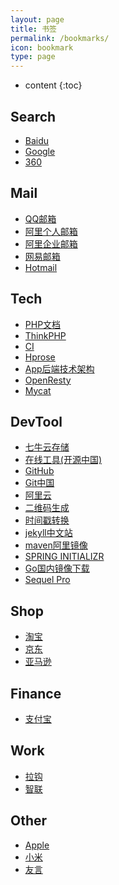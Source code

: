 ```yaml
---
layout: page
title: 书签
permalink: /bookmarks/
icon: bookmark
type: page
---
```


* content
{:toc}

## Search

* <a href="https://www.baidu.com" target="_blank" title="baidu">Baidu</a>
* <a href="https://www.google.com" target="_blank" title="google">Google</a>
* <a href="https://www.so.com/" target="_blank" title="360">360</a>

## Mail

* <a href="https://mail.qq.com/cgi-bin/loginpage?lang=zh_CN" target="_blank" title="qq">QQ邮箱</a>
* <a href="https://mail.aliyun.com/alimail/auth/login" target="_blank" title="ali">阿里个人邮箱</a>
* <a href="https://mail.mxhichina.com/?lang=zh_CN" target="_blank" title="ali-qiye">阿里企业邮箱</a>
* <a href="http://mail.163.com/" target="_blank" title="163">网易邮箱</a>
* <a href="https://outlook.live.com/owa/" target="_blank" title="hotmail">Hotmail</a>

## Tech

* <a href="http://php.net/manual/zh/" target="_blank" title="PHP文档">PHP文档</a>
* <a href="http://www.thinkphp.cn/" target="_blank" title="thinkphp">ThinkPHP</a>
* <a href="http://codeigniter.org.cn/" target="_blank" title="CI">CI</a>
* <a href="http://www.hprose.com/" target="_blank">Hprose</a>
* <a href="http://blog.csdn.net/column/details/mobilebackend.html" target="_blank">App后端技术架构</a>
* <a href="https://openresty.org/cn/" target="_blank">OpenResty</a>
* <a href="http://www.mycat.org.cn/" target="_blank">Mycat</a>

## DevTool

* <a href="https://portal.qiniu.com/signin" target="_blank" title="七牛">七牛云存储</a>
* <a href="http://tool.oschina.net/" target="_blank" title="在线工具">在线工具(开源中国)</a>
* <a href="https://github.com/" target="_blank" title="GitHub">GitHub</a>
* <a href="https://git.oschina.net/" target="_blank" title="git">Git中国</a>
* <a href="https://www.aliyun.com/" target="_blank" title="阿里云">阿里云</a>
* <a href="http://cli.im/url" target="_blank" title="二维码">二维码生成</a>
* <a href="http://tool.chinaz.com/Tools/unixtime.aspx" target="_blank" title="时间戳">时间戳转换</a>
* <a href="http://jekyll.com.cn/" target="_blank" title="jekyll">jekyll中文站</a>
* <a href="http://maven.aliyun.com/nexus/#welcome" target="_blank">maven阿里镜像</a>
* <a href="https://start.spring.io/" target="_blank">SPRING INITIALIZR</a>
* <a href="http://www.golangtc.com/download" target="_blank">Go国内镜像下载</a>
* <a href="http://www.sequelpro.com/" target="_blank">Sequel Pro</a>

## Shop

* <a href="https://www.taobao.com/" target="_blank" title="淘宝">淘宝</a>
* <a href="https://www.jd.com/" target="_blank" title="京东">京东</a>
* <a href="https://www.amazon.cn/" target="_blank" title="亚马逊">亚马逊</a>

## Finance

* <a href="https://www.alipay.com/" target="_blank" title="支付宝">支付宝</a>

## Work

* <a href="https://www.lagou.com/" target="_blank" title="拉钩">拉钩</a>
* <a href="http://www.zhaopin.com/" target="_blank" title="智联">智联</a>

## Other

* <a href="http://www.apple.com/cn/" target="_blank" title="apple">Apple</a>
* <a href="http://www.mi.com/" target="_blank" title="mi">小米</a>
* <a href="http://www.uyan.cc/sites" target="_blank" title="友言">友言</a>
